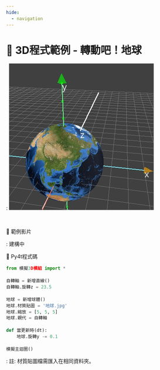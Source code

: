```yaml
---
hide:
  - navigation
---
```


# 🔰 3D程式範例 - 轉動吧！地球

: ![轉動地球](earth_rotation.jpg)

<br/>

🎦 範例影片

: 建構中

📄 Py4t程式碼

```python
from 模擬3D模組 import *

自轉軸 = 新增直線()
自轉軸.旋轉z = 23.5

地球 = 新增球體()
地球.材質貼圖 = '地球.jpg'
地球.縮放 = [5, 5, 5]
地球.親代 = 自轉軸

def 當更新時(dt):
    地球.旋轉y -= 0.1
    
模擬主迴圈()
```

: 註: 材質貼圖檔需匯入在相同資料夾。
